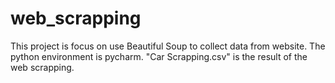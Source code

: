 # web_scrapping
This project is focus on use Beautiful Soup to collect data from website.
The python environment is pycharm.
"Car Scrapping.csv" is the result of the web scrapping.
